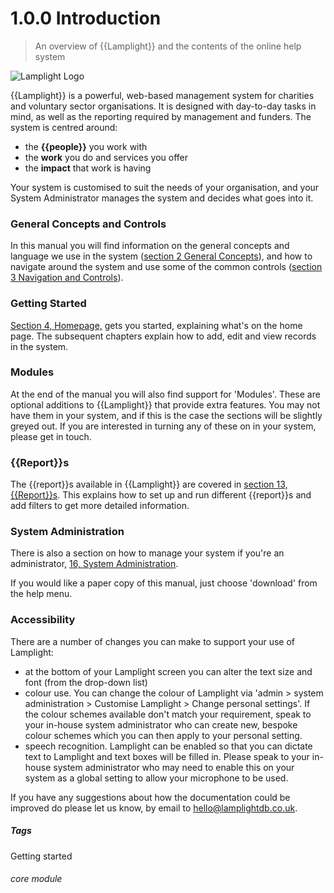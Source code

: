 # 1.0.0 Introduction

> An overview of {{Lamplight}} and the contents of the online help system



![Lamplight Logo](1.0.0a.png)

{{Lamplight}} is a powerful, web-based management system for charities and voluntary sector organisations. It is designed with day-to-day tasks in mind, as well as the reporting required by management and funders. The system is centred around:

- the **{{people}}** you work with
- the **work** you do and services you offer 
- the **impact** that work is having

Your system is customised to suit the needs of your organisation, and your System Administrator manages the system and decides what goes into it.

### General Concepts and Controls
In this manual you will find information on the general concepts and language we use in the system ([section 2 General Concepts](/help/index/p/2.0.0)), and how to navigate around the system and use some of the common controls ([section 3 Navigation and Controls](/help/index/p/3.0.0)).

### Getting Started
[Section 4, Homepage,](/help/index/p/4.0.0) gets you started, explaining what's on the home page. The subsequent chapters explain how to add, edit and view records in the system. 

### Modules
At the end of the manual you will also find support for 'Modules'. These are optional additions to {{Lamplight}} that provide extra features. You may not have them in your system, and if this is the case the sections will be slightly greyed out. If you are interested in turning any of these on in your system, please get in touch. 

### {{Report}}s
The {{report}}s available in {{Lamplight}} are covered in [section 13, {{Report}}s](/help/index/p/13.0.0). This explains how to set up and run different {{report}}s and add filters to get more detailed information. 

### System Administration
There is also a section on how to manage your system if you're an administrator, [16, System Administration](/help/index/p/16.0.0).

If you would like a paper copy of this manual, just choose 'download' from the help menu.

### Accessibility
There are a number of changes you can make to support your use of Lamplight:

- at the bottom of your Lamplight screen you can alter the text size and font (from the drop-down list)
- colour use. You can change the colour of Lamplight via 'admin > system administration > Customise Lamplight > Change personal settings'. If the colour schemes available don't match your requirement, speak to your in-house system administrator who can create new, bespoke colour schemes which you can then apply to your personal setting.
- speech recognition. Lamplight can be enabled so that you can dictate text to Lamplight and text boxes will be filled in. Please speak to your in-house system administrator who may need to enable this on your system as a global setting to allow your microphone to be used.

If you have any suggestions about how the documentation could be improved do please let us know, by email to <a href="mailto:hello@lamplightdb.co.uk">hello@lamplightdb.co.uk</a>.


##### Tags
Getting started

###### core module

